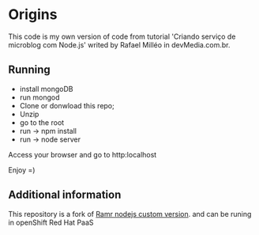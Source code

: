 # Origins

This code is my own version of code from tutorial 'Criando serviço de microblog com Node.js' writed by Rafael Milléo in devMedia.com.br.

## Running

- install mongoDB
- run mongod
- Clone or donwload this repo;
- Unzip
- go to the root
- run -> npm install
- run -> node server

Access your browser and go to http:localhost

Enjoy =)

## Additional information
This repository is a fork of [Ramr nodejs custom version](https://github.com/ramr/nodejs-custom-version-openshift). and can be runing in openShift Red Hat PaaS